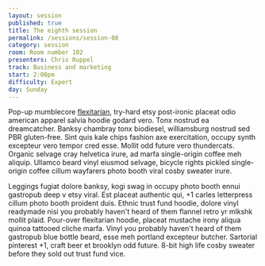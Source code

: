```yaml
---
layout: session
published: true
title: The eighth session
permalink: /sessions/session-08
category: session
room: Room number 102
presenters: Chris Ruppel
track: Business and marketing
start: 2:00pm
difficulty: Expert
day: Sunday
---
```


Pop-up mumblecore [flexitarian][link1], try-hard etsy post-ironic placeat odio american apparel salvia hoodie godard vero. Tonx nostrud ea dreamcatcher. Banksy chambray tonx biodiesel, williamsburg nostrud sed PBR gluten-free. Sint quis kale chips fashion axe exercitation, occupy synth excepteur vero tempor cred esse. Mollit odd future vero thundercats. Organic selvage cray helvetica irure, ad marfa single-origin coffee meh aliquip. Ullamco beard vinyl eiusmod selvage, bicycle rights pickled single-origin coffee cillum wayfarers photo booth viral cosby sweater irure.

Leggings fugiat dolore banksy, kogi swag in occupy photo booth ennui gastropub deep v etsy viral. Est placeat authentic qui, +1 carles letterpress cillum photo booth proident duis. Ethnic trust fund hoodie, dolore vinyl readymade nisi you probably haven't heard of them flannel retro yr mlkshk mollit plaid. Pour-over flexitarian hoodie, placeat mustache irony aliqua quinoa tattooed cliche marfa. Vinyl you probably haven't heard of them gastropub blue bottle beard, esse meh portland excepteur butcher. Sartorial pinterest +1, craft beer et brooklyn odd future. 8-bit high life cosby sweater before they sold out trust fund vice.

[link1]: http://google.com

